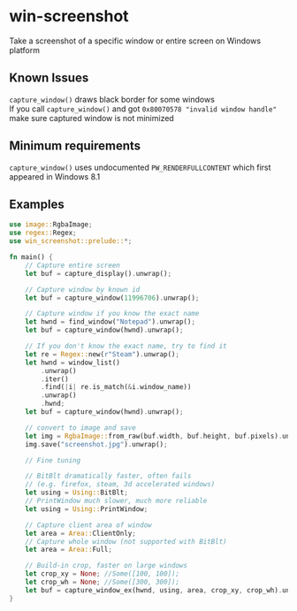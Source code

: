 # win-screenshot
Take a screenshot of a specific window or entire screen on Windows platform

## Known Issues
`capture_window()` draws black border for some windows  
If you call `capture_window()` and got `0x80070578 "invalid window handle"` make sure captured window is not minimized

## Minimum requirements
`capture_window()` uses undocumented `PW_RENDERFULLCONTENT` which first appeared in Windows 8.1

## Examples
```rust
use image::RgbaImage;
use regex::Regex;
use win_screenshot::prelude::*;

fn main() {
    // Capture entire screen
    let buf = capture_display().unwrap();

    // Capture window by known id
    let buf = capture_window(11996706).unwrap();

    // Capture window if you know the exact name
    let hwnd = find_window("Notepad").unwrap();
    let buf = capture_window(hwnd).unwrap();

    // If you don't know the exact name, try to find it
    let re = Regex::new(r"Steam").unwrap();
    let hwnd = window_list()
        .unwrap()
        .iter()
        .find(|i| re.is_match(&i.window_name))
        .unwrap()
        .hwnd;
    let buf = capture_window(hwnd).unwrap();

    // convert to image and save
    let img = RgbaImage::from_raw(buf.width, buf.height, buf.pixels).unwrap();
    img.save("screenshot.jpg").unwrap();

    // Fine tuning

    // BitBlt dramatically faster, often fails
    // (e.g. firefox, steam, 3d accelerated windows)
    let using = Using::BitBlt;
    // PrintWindow much slower, much more reliable
    let using = Using::PrintWindow;

    // Capture client area of window
    let area = Area::ClientOnly;
    // Capture whole window (not supported with BitBlt)
    let area = Area::Full;

    // Build-in crop, faster on large windows
    let crop_xy = None; //Some([100, 100]);
    let crop_wh = None; //Some([300, 300]);
    let buf = capture_window_ex(hwnd, using, area, crop_xy, crop_wh).unwrap();
}
```